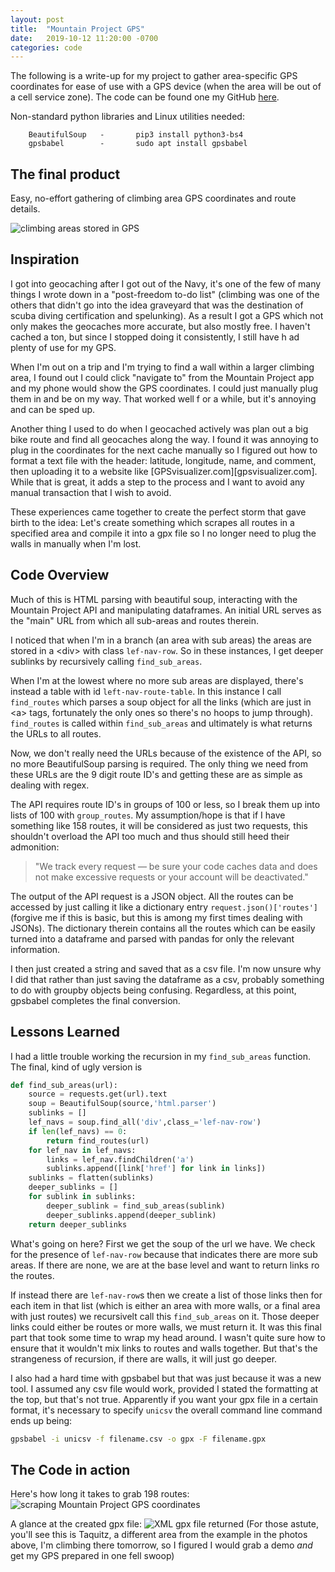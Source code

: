 ```yaml
---
layout: post
title:  "Mountain Project GPS"
date:   2019-10-12 11:20:00 -0700
categories: code
---
```


The following is a write-up for my project to gather area-specific GPS coordinates for ease of use with a GPS device (when the area will be out of a cell service zone). The code can be found one my GitHub [here](https://github.com/Tclack88/MountainProject).

Non-standard python libraries and Linux utilities needed:

        BeautifulSoup   -       pip3 install python3-bs4
        gpsbabel        -       sudo apt install gpsbabel



## The final product

Easy, no-effort gathering of climbing area GPS coordinates and route details.

![climbing areas stored in GPS]({{site.baseurl}}/assets/mproj/gps_collage.png)
## Inspiration   


I got into geocaching after I got out of the Navy, it's one of the few of many things I wrote down in a "post-freedom to-do list" (climbing was one of the others that didn't go into the idea graveyard that was the destination of scuba diving certification and spelunking). As a result I got a GPS which not only makes the geocaches more accurate, but also mostly free. I haven't cached a ton, but since I stopped doing it consistently, I still have h
ad plenty of use for my GPS.

When I'm out on a trip and I'm trying to find a wall within a larger climbing area, I found out I could click "navigate to" from the Mountain Project app and my phone would show the GPS coordinates. I could just manually plug them in and be on my way. That worked well f
or a while, but it's annoying and can be sped up.

Another thing I used to do when I geocached actively was plan out a big bike route and find all geocaches along the way. I found it was annoying to plug in the coordinates for the next cache manually so I figured out how to format a text file with the header: latitude, longitude, name, and comment, then uploading it to a website like [GPSvisualizer.com][gpsvisualizer.com]. While that is great, it adds a step to the process and I want to avoid any manual transaction that I wish to avoid.

These experiences came together to create the perfect storm that gave birth to the idea:
Let's create something which scrapes all routes in a specified area and compile it into a gpx file so I no longer need to plug the walls in manually when I'm lost.


## Code Overview

Much of this is HTML parsing with beautiful soup, interacting with the Mountain Project API and manipulating dataframes. An initial URL serves as the "main" URL from which all sub-areas and routes therein.

I noticed that when I'm in a branch (an area with sub areas) the areas are stored in a \<div> with class `lef-nav-row`. So in these instances, I get deeper sublinks by recursively calling `find_sub_areas`.

When I'm at the lowest where no more sub areas are displayed, there's instead a table with id `left-nav-route-table`. In this instance I call `find_routes` which parses a soup object for all the links (which are just in \<a> tags, fortunately the only ones so there's no hoops to jump through). `find_routes` is called within `find_sub_areas` and ultimately is what returns the URLs to all routes.

Now, we don't really need the URLs because of the existence of the API, so no more BeautifulSoup parsing is required. The only thing we need from these URLs are the 9 digit route ID's and getting these are as simple as dealing with regex.

The API requires route ID's in groups of 100 or less, so I break them up into lists of 100 with `group_routes`. My assumption/hope is that if I have something like 158 routes, it will be considered as just two requests, this shouldn't overload the API too much and thus should still heed their admonition:
> "We track every request — be sure your code caches data and does not make excessive requests or your account will be deactivated."

The output of the API request is a JSON object. All the routes can be accessed by just calling it like a dictionary entry `request.json()['routes']` (forgive me if this is basic, but this is among my first times dealing with JSONs). The dictionary therein contains all the routes which can be easily turned into a dataframe and parsed with pandas for only the relevant information.

I then just created a string and saved that as a csv file. I'm now unsure why I did that rather than just saving the dataframe as a csv, probably something to do with groupby objects being confusing. Regardless, at this point, gpsbabel completes the final conversion.

## Lessons Learned

I had a little trouble working the recursion in my `find_sub_areas` function. The final, kind of ugly version is
``` python
def find_sub_areas(url):
    source = requests.get(url).text
    soup = BeautifulSoup(source,'html.parser')
    sublinks = []
    lef_navs = soup.find_all('div',class_='lef-nav-row')
    if len(lef_navs) == 0:  
        return find_routes(url)
    for lef_nav in lef_navs:
        links = lef_nav.findChildren('a')
        sublinks.append([link['href'] for link in links])
    sublinks = flatten(sublinks)
    deeper_sublinks = []
    for sublink in sublinks:
        deeper_sublink = find_sub_areas(sublink)
        deeper_sublinks.append(deeper_sublink)
    return deeper_sublinks
```
What's going on here? First we get the soup of the url we have. We check for the presence of `lef-nav-row` because that indicates there are more sub areas. If there are none, we are at the base level and want to return links ro the routes. 

If instead there are `lef-nav-row`s then we create a list of those links then for each item in that list (which is either an area with more walls, or a final area with just routes) we recursivelt call this `find_sub_areas` on it. Those deeper links could either be routes or more walls, we must return it. It was this final part that took some time to wrap my head around. I wasn't quite sure how to ensure that it wouldn't mix links to routes and walls together. But that's the strangeness of recursion, if there are walls, it will just go deeper.

I also had a hard time with gpsbabel but that was just because it was a new tool. I assumed any csv file would work, provided I stated the formatting at the top, but that's not true. Apparently if you want your gpx file in a certain format, it's necessary to specify `unicsv` the overall command line command ends up being: 
``` bash 
gpsbabel -i unicsv -f filename.csv -o gpx -F filename.gpx
```
## The Code in action
Here's how long it takes to grab 198 routes:
![scraping Mountain Project GPS coordinates]({{site.baseurl}}/assets/mproj/mountain_project.gif)

A glance at the created gpx file:
![XML gpx file returned]({{site.baseurl}}/assets/mproj/gpx_innerXML.png)
(For those astute, you'll see this is Taquitz, a different area from the example in the photos above, I'm climbing there tomorrow, so I figured I would grab a demo *and* get my GPS prepared in one fell swoop)
